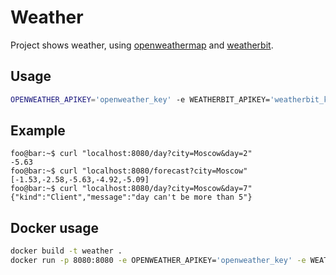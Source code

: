 # Weather
Project shows weather, using [openweathermap](https://openweathermap.org/) and [weatherbit](https://www.weatherbit.io/).

## Usage
```bash
OPENWEATHER_APIKEY='openweather_key' -e WEATHERBIT_APIKEY='weatherbit_key' cargo run
```

## Example
```console
foo@bar:~$ curl "localhost:8080/day?city=Moscow&day=2"
-5.63
foo@bar:~$ curl "localhost:8080/forecast?city=Moscow"
[-1.53,-2.58,-5.63,-4.92,-5.09]
foo@bar:~$ curl "localhost:8080/day?city=Moscow&day=7"
{"kind":"Client","message":"day can't be more than 5"}
```

## Docker usage
```bash
docker build -t weather .
docker run -p 8080:8080 -e OPENWEATHER_APIKEY='openweather_key' -e WEATHERBIT_APIKEY='weatherbit_key' weather
```
